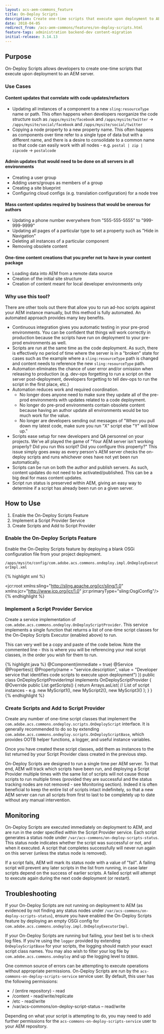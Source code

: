 ```yaml
---
layout: acs-aem-commons_feature
title: On-Deploy Scripts
description: Create one-time scripts that execute upon deployment to AEM
date: 2018-04-05
redirect_from: /acs-aem-commons/features/on-deploy-scripts.html 
feature-tags: administration backend-dev content-migration
initial-release: 3.14.13
---
```


## Purpose

On-Deploy Scripts allows developers to create one-time scripts that execute upon deployment to an AEM server.

### Use Cases

#### Content updates that correlate with code updates/refactors
- Updating all instances of a component to a new `sling:resourceType` name or path.  This often happens when developers
reorganize the code structure such as `/apps/mysite/facebook` and `/apps/mysite/twitter` ->
`/apps/mysite/social/facebook` and `/apps/mysite/social/twitter`
- Copying a node property to a new property name.  This often happens as components over time refer to a single type
of data but with a different name, and there is a desire to consolidate to a common name so that code can easily work
with all nodes - e.g. `postal | zip | zipcode` -> `postalcode`

#### Admin updates that would need to be done on all servers in all environments
- Creating a user group
- Adding users/groups as members of a group
- Creating a site blueprint
- Configuring cloud configs (e.g. translation configuration) for a node tree

#### Mass content updates required by business that would be onerous for authors
- Updating a phone number everywhere from "555-555-5555" to "999-999-9999"
- Updating all pages of a particular type to set a property such as "Hide in Navigation"
- Deleting all instances of a particular component
- Removing obsolete content

#### One-time content creations that you prefer not to have in your content package
- Loading data into AEM from a remote data source 
- Creation of the initial site structure
- Creation of content meant for local developer environments only

### Why use this tool?

There are other tools out there that allow you to run ad-hoc scripts against your AEM instance manually, but this
method is fully automated. An automated approach provides many key benefits.

- Continuous integration gives you automatic testing in your pre-prod environments.  You can be confident that things
will work correctly in production because the scripts have run on deployment to your pre-prod environments as well.
- Scripts are run at the same time as the code deployment.  As such, there is effectively no period of time where the
server is in a "broken" state for cases such as the example where a `sling:resourceType` path is changed and content
needs to reference the new `sling:resourceType` path.
- Automation eliminates the chance of user error and/or omission when releasing to production (e.g. dev-ops forgetting
to run a script on the server post-deployment, developers forgetting to tell dev-ops to run the script in the first
place, etc.)
- Automation reduces work and required coordination.
    - No longer does anyone need to make sure they update all of the pre-prod environments with updates related to a
    code deployment.
    - No longer do pre-prod environments contain obsolete content because having an author update all environments
    would be too much work for the value.
    - No longer are developers sending out messages of "When you pull down my latest code, make sure you run "X" script
    else "Y" will blow up."
- Scripts ease setup for new developers and QA personnel on your projects.  We've all played the game of "Your
AEM server isn't working properly? Did you run this script? Did you configure this property?" This issue simply goes
away as every person's AEM server checks the on-deploy scripts and runs whichever ones have not yet
been run automatically.
- Scripts can be run on both the author and publish servers.  As such, content updates do not need to be
activated/published. This can be a big deal for mass content updates.
- Script run status is preserved within AEM, giving an easy way to determine if a script has already been run on a
given server.

## How to Use

1. Enable the On-Deploy Scripts Feature
1. Implement a Script Provider Service
1. Create Scripts and Add to Script Provider

### Enable the On-Deploy Scripts Feature

Enable the On-Deploy Scripts feature by deploying a blank OSGi configuration file from your project deployment.

`/apps/mysite/config/com.adobe.acs.commons.ondeploy.impl.OnDeployExecutorImpl.xml`

{% highlight xml %}
<?xml version="1.0" encoding="UTF-8"?>
<jcr:root xmlns:sling="http://sling.apache.org/jcr/sling/1.0" xmlns:jcr="http://www.jcp.org/jcr/1.0"
  jcr:primaryType="sling:OsgiConfig"/>
{% endhighlight %}

### Implement a Script Provider Service

Create a service implementation of `com.adobe.acs.commons.ondeploy.OnDeployScriptProvider`.  This service
implements a single function that returns a list of one-time script classes for the On-Deploy Scripts Executor
(enabled above) to run.

This can very well be a copy and paste of the code below.  Note the commented line - this is where you will be
referencing your real script classes, in the order you wish for them to run.

{% highlight java %}
@Component(immediate = true)
@Service
@Properties({
        @Property(name = "service.description", value = "Developer service that identifies code scripts to execute upon deployment")
})
public class OnDeployScriptProviderImpl implements OnDeployScriptProvider {
    @Override
    public List<OnDeployScript> getScripts() {
        return Arrays.asList(
                // List of script instances - e.g. new MyScript1(), new MyScript2(), new MyScript3()
        );
    }
}
{% endhighlight %}

### Create Scripts and Add to Script Provider

Create any number of one-time script classes that implement the
`com.adobe.acs.commons.ondeploy.scripts.OnDeployScript` interface.  It is generally recommended to do so by extending
`com.adobe.acs.commons.ondeploy.scripts.OnDeployScriptBase`, which provides OOTB helper functions, a logger, and
useful instance variables.

Once you have created these script classes, add them as instances to the list returned by your Script Provider class
created in the previous step.

On-Deploy Scripts are designed to run a single time per AEM server.  To that end, AEM will track which scripts have
been run, and deploying a Script Provider multiple times with the same list of scripts will not cause
those scripts to run multiple times (provided they are successful and the status tracking nodes are not removed -
see Monitoring section). Indeed it is often beneficial to keep the entire list of scripts intact indefinitely, so that
a new AEM server can run all scripts from first to last to be completely up to date without any manual intervention.

## Monitoring

On-Deploy Scripts are executed immediately on deployment to AEM, and are run in the order specified within the Script
Provider service.  Each script generates a status node under `/var/acs-commons/on-deploy-scripts-status`. This status
node indicates whether the script was successful or not, and when it executed. A script that completes successfully will
never run again on this server (unless the status node is removed).

If a script fails, AEM will mark its status node with a value of "fail".  A failing script will prevent any later
scripts in the list from running, in case later scripts depend on the success of earlier scripts.  A failed script
will attempt to execute again during the next code deployment (or restart).

## Troubleshooting

If your On-Deploy Scripts are not running on deployment to AEM (as evidenced by not finding any status nodes under
`/var/acs-commons/on-deploy-scripts-status`), ensure you have enabled the On-Deploy Scripts feature
by deploying an empty OSGi config for `com.adobe.acs.commons.ondeploy.impl.OnDeployExecutorImpl`.

If your On-Deploy Scripts are running but failing, your best bet is to check log files.  If you're using the `logger`
provided by extending `OnDeployScriptBase` for your scripts, the logging should match your exact script class names.
You may also wish to filter your log file by `com.adobe.acs.commons.ondeploy` and up the logging level to `DEBUG`.

One common source of errors can be attempting to execute operations without appropriate permissions.  On-Deploy Scripts
are run by the `acs-commons-on-deploy-scripts-service` service user.  By default, this user has the following
permissions:
- / (entire repository) - read
- /content - read/write/replicate
- /etc - read/write
- /var/acs-commons/on-deploy-script-status – read/write

Depending on what your script is attempting to do, you may need to add further permissions for the
`acs-commons-on-deploy-scripts-service` user to your AEM repository.
